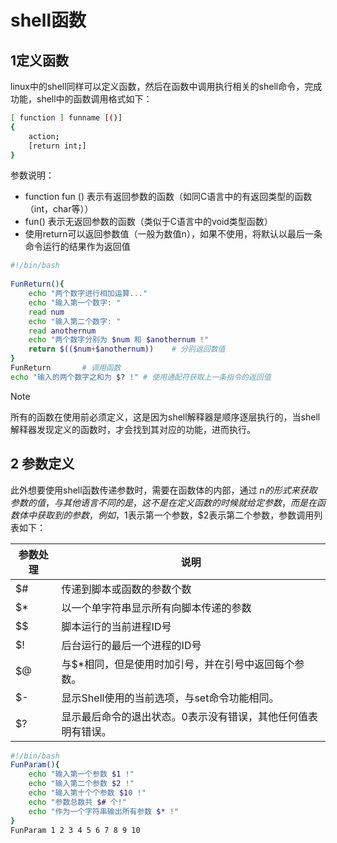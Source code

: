 # shell函数

## 1定义函数

linux中的shell同样可以定义函数，然后在函数中调用执行相关的shell命令，完成功能，shell中的函数调用格式如下：

```bash
[ function ] funname [()]
{
    action;
    [return int;]
}
```

参数说明：

- function fun () 表示有返回参数的函数（如同C语言中的有返回类型的函数（int，char等））
- fun() 表示无返回参数的函数（类似于C语言中的void类型函数）
- 使用return可以返回参数值（一般为数值n），如果不使用，将默认以最后一条命令运行的结果作为返回值

```bash
#!/bin/bash
 
FunReturn(){
    echo "两个数字进行相加运算..."
    echo "输入第一个数字: "
    read num
    echo "输入第二个数字: "
    read anothernum
    echo "两个数字分别为 $num 和 $anothernum !"
    return $(($num+$anothernum))	# 分别返回数值
}
FunReturn		# 调用函数
echo "输入的两个数字之和为 $? !" # 使用通配符获取上一条指令的返回值
```

> [!NOTE]
>
> 所有的函数在使用前必须定义，这是因为shell解释器是顺序逐层执行的，当shell解释器发现定义的函数时，才会找到其对应的功能，进而执行。

## 2 参数定义

此外想要使用shell函数传递参数时，需要在函数体的内部，通过 $n 的形式来获取参数的值，与其他语言不同的是，这不是在定义函数的时候就给定参数，而是在函数体中获取到的参数，例如，$1表示第一个参数，$2表示第二个参数，参数调用列表如下：

参数处理 | 说明
--------|------
$# | 传递到脚本或函数的参数个数
$* | 以一个单字符串显示所有向脚本传递的参数
\$$ | 脚本运行的当前进程ID号
$! | 后台运行的最后一个进程的ID号
$@ | 与$*相同，但是使用时加引号，并在引号中返回每个参数。
$- | 显示Shell使用的当前选项，与set命令功能相同。
$? | 显示最后命令的退出状态。0表示没有错误，其他任何值表明有错误。

```bash
#!/bin/bash
FunParam(){
    echo "输入第一个参数 $1 !"
    echo "输入第二个参数 $2 !"
    echo "输入第十个个参数 $10 !"
    echo "参数总数共 $# 个!"
    echo "作为一个字符串输出所有参数 $* !"
}
FunParam 1 2 3 4 5 6 7 8 9 10
```
